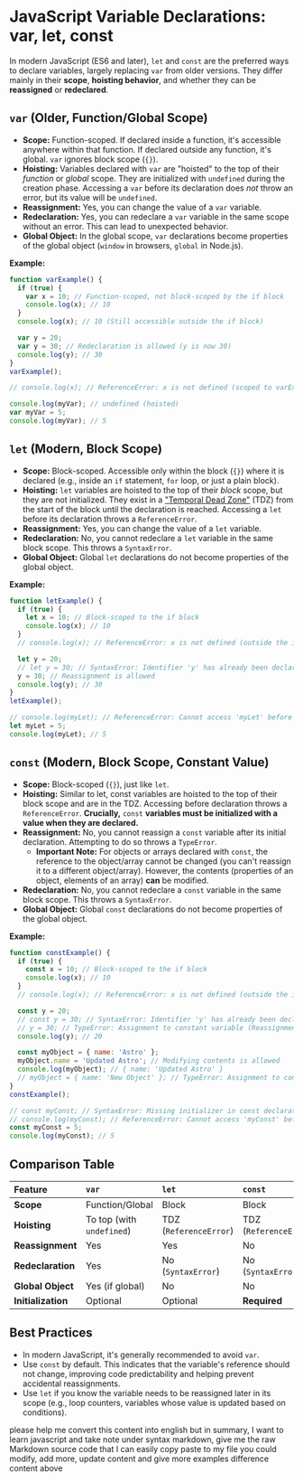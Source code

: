 # JavaScript Variable Declarations: var, let, const

In modern JavaScript (ES6 and later), `let` and `const` are the preferred ways to declare variables, largely replacing `var` from older versions. They differ mainly in their **scope**, **hoisting behavior**, and whether they can be **reassigned** or **redeclared**.

## `var` (Older, Function/Global Scope)

- **Scope:** Function-scoped. If declared inside a function, it's accessible anywhere within that function. If declared outside any function, it's global. `var` ignores block scope (`{}`).
- **Hoisting:** Variables declared with `var` are "hoisted" to the top of their _function_ or _global_ scope. They are initialized with `undefined` during the creation phase. Accessing a `var` before its declaration does _not_ throw an error, but its value will be `undefined`.
- **Reassignment:** Yes, you can change the value of a `var` variable.
- **Redeclaration:** Yes, you can redeclare a `var` variable in the same scope without an error. This can lead to unexpected behavior.
- **Global Object:** In the global scope, `var` declarations become properties of the global object (`window` in browsers, `global` in Node.js).

**Example:**

```js
function varExample() {
  if (true) {
    var x = 10; // Function-scoped, not block-scoped by the if block
    console.log(x); // 10
  }
  console.log(x); // 10 (Still accessible outside the if block)

  var y = 20;
  var y = 30; // Redeclaration is allowed (y is now 30)
  console.log(y); // 30
}
varExample();

// console.log(x); // ReferenceError: x is not defined (scoped to varExample function)

console.log(myVar); // undefined (hoisted)
var myVar = 5;
console.log(myVar); // 5
```

## `let` (Modern, Block Scope)

- **Scope:** Block-scoped. Accessible only within the block (`{}`) where it is declared (e.g., inside an `if` statement, `for` loop, or just a plain block).
- **Hoisting:** `let` variables are hoisted to the top of their _block_ scope, but they are not initialized. They exist in a ["Temporal Dead Zone"][tdz] (TDZ) from the start of the block until the declaration is reached. Accessing a `let` before its declaration throws a `ReferenceError`.
- **Reassignment:** Yes, you can change the value of a `let` variable.
- **Redeclaration:** No, you cannot redeclare a `let` variable in the same block scope. This throws a `SyntaxError`.
- **Global Object:** Global `let` declarations do not become properties of the global object.

**Example:**

```js
function letExample() {
  if (true) {
    let x = 10; // Block-scoped to the if block
    console.log(x); // 10
  }
  // console.log(x); // ReferenceError: x is not defined (outside the if block's scope)

  let y = 20;
  // let y = 30; // SyntaxError: Identifier 'y' has already been declared (Redeclaration not allowed)
  y = 30; // Reassignment is allowed
  console.log(y); // 30
}
letExample();

// console.log(myLet); // ReferenceError: Cannot access 'myLet' before initialization (TDZ)
let myLet = 5;
console.log(myLet); // 5
```

## `const` (Modern, Block Scope, Constant Value)

- **Scope:** Block-scoped (`{}`), just like `let`.
- **Hoisting:** Similar to let, const variables are hoisted to the top of their block scope and are in the TDZ. Accessing before declaration throws a `ReferenceError`. **Crucially,** `const` **variables must be initialized with a value when they are declared.**
- **Reassignment:** No, you cannot reassign a `const` variable after its initial declaration. Attempting to do so throws a `TypeError`.
  - **Important Note:** For objects or arrays declared with `const`, the reference to the object/array cannot be changed (you can't reassign it to a different object/array). However, the contents (properties of an object, elements of an array) **can** be modified.
- **Redeclaration:** No, you cannot redeclare a `const` variable in the same block scope. This throws a `SyntaxError`.
- **Global Object:** Global `const` declarations do not become properties of the global object.

**Example:**

```js
function constExample() {
  if (true) {
    const x = 10; // Block-scoped to the if block
    console.log(x); // 10
  }
  // console.log(x); // ReferenceError: x is not defined (outside the if block's scope)

  const y = 20;
  // const y = 30; // SyntaxError: Identifier 'y' has already been declared (Redeclaration not allowed)
  // y = 30; // TypeError: Assignment to constant variable (Reassignment not allowed)
  console.log(y); // 20

  const myObject = { name: 'Astro' };
  myObject.name = 'Updated Astro'; // Modifying contents is allowed
  console.log(myObject); // { name: 'Updated Astro' }
  // myObject = { name: 'New Object' }; // TypeError: Assignment to constant variable (Reassigning the object reference is NOT allowed)
}
constExample();

// const myConst; // SyntaxError: Missing initializer in const declaration (Must initialize)
// console.log(myConst); // ReferenceError: Cannot access 'myConst' before initialization (TDZ)
const myConst = 5;
console.log(myConst); // 5
```

## Comparison Table

| Feature            | `var`                     | `let`                  | `const`                |
| :----------------- | :------------------------ | :--------------------- | :--------------------- |
| **Scope**          | Function/Global           | Block                  | Block                  |
| **Hoisting**       | To top (with `undefined`) | TDZ (`ReferenceError`) | TDZ (`ReferenceError`) |
| **Reassignment**   | Yes                       | Yes                    | No                     |
| **Redeclaration**  | Yes                       | No (`SyntaxError`)     | No (`SyntaxError`)     |
| **Global Object**  | Yes (if global)           | No                     | No                     |
| **Initialization** | Optional                  | Optional               | **Required**           |

## Best Practices

- In modern JavaScript, it's generally recommended to avoid `var`.
- Use `const` by default. This indicates that the variable's reference should not change, improving code predictability and helping prevent accidental reassignments.
- Use `let` if you know the variable needs to be reassigned later in its scope (e.g., loop counters, variables whose value is updated based on conditions).

[tdz]: https://feddi.com

please help me convert this content into english but in summary, I want to learn javascript and take note under syntax markdown, give me the raw Markdown source code that I can easily copy paste to my file
you could modify, add more, update content and give more examples difference content above
